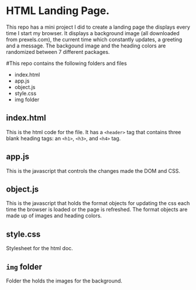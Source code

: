 # HTML Landing Page.
This repo has a mini project I did to create a landing page the displays every time I start my browser. It displays a background image (all downloaded from prexels.com), the current time which constantly updates, a greeting and a message. The backgound image and the heading colors are randomized between 7 different packages.

#This repo contains the following folders and files
- index.html
- app.js
- object.js
- style.css
- img folder

## index.html
This is the html code for the file. It has a `<header>` tag that contains three blank heading tags: an `<h1>`, `<h3>`, and `<h4>` tag.

## app.js
This is the javascript that controls the changes made the DOM and CSS.

## object.js
This is the javascript that holds the format objects for updating the css each time the browser is loaded or the page is refreshed. The format objects are made up of images and heading colors.

## style.css
Stylesheet for the html doc.

## `img` folder
Folder the holds the images for the background.

